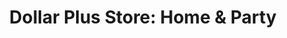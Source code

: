 ---
title: "Dollar Plus Store: Home & Party"
url: /vancouver/dollar-plus-store-home-and-party/
shop: variety store
---